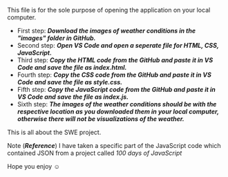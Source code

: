 This file is for the sole purpose of opening the application on your local computer.

- First step: ***Download the images of weather conditions in the "images" folder in GitHub.***
- Second step: ***Open VS Code and open a seperate file for HTML, CSS, JavaScript.***
- Third step: ***Copy the HTML code from the GitHub and paste it in VS Code and save the file as index.html.***
- Fourth step: ***Copy the CSS code from the GitHub and paste it in VS Code and save the file as style.css.***
- Fifth step: ***Copy the JavaScript code from the GitHub and paste it in VS Code and save the file as index.js.***
- Sixth step: ***The images of the weather conditions should be with the respective location as you downloaded them in your local computer, 
            otherwise there will not be visualizations of the weather.***

This is all about the SWE project.

Note (***Reference***) I have taken a specific part of the JavaScript code which contained JSON from a project called *100 days of JavaScript*

Hope you enjoy ☺️
